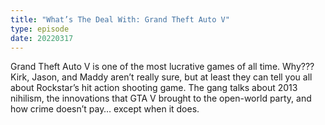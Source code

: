 ```yaml
---
title: "What’s The Deal With: Grand Theft Auto V"
type: episode
date: 20220317
---
```

Grand Theft Auto V is one of the most lucrative games of all time. Why??? Kirk, Jason, and Maddy aren’t really sure, but at least they can tell you all about Rockstar’s hit action shooting game. The gang talks about 2013 nihilism, the innovations that GTA V brought to the open-world party, and how crime doesn’t pay… except when it does.
